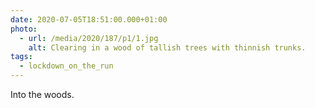 ```yaml
---
date: 2020-07-05T18:51:00.000+01:00
photo:
  - url: /media/2020/187/p1/1.jpg
    alt: Clearing in a wood of tallish trees with thinnish trunks.
tags:
  - lockdown_on_the_run
---
```


Into the woods.
